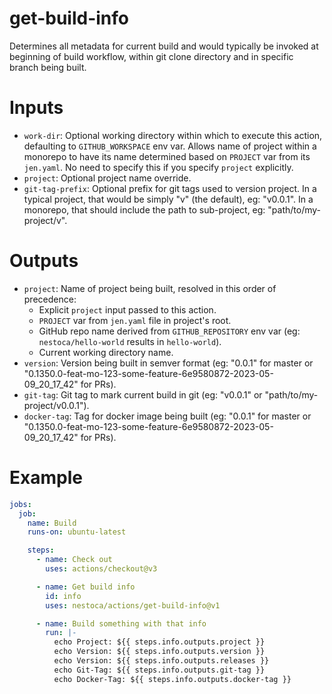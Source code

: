 # get-build-info

Determines all metadata for current build and would typically be invoked at beginning of build workflow, within git clone directory and in specific branch being built.

# Inputs

- `work-dir`: Optional working directory within which to execute this action, defaulting to `GITHUB_WORKSPACE` env var. Allows name of project within a monorepo to have its name determined based on `PROJECT` var from its `jen.yaml`. No need to specify this if you specify `project` explicitly.
- `project`: Optional project name override.
- `git-tag-prefix`: Optional prefix for git tags used to version project. In a typical project, that would be simply "v" (the default), eg: "v0.0.1". In a monorepo, that should include the path to sub-project, eg: "path/to/my-project/v".

# Outputs

- `project`: Name of project being built, resolved in this order of precedence:
  - Explicit `project` input passed to this action.
  - `PROJECT` var from `jen.yaml` file in project's root.
  - GitHub repo name derived from `GITHUB_REPOSITORY` env var (eg: `nestoca/hello-world` results in `hello-world`).
  - Current working directory name.
- `version`: Version being built in semver format (eg: "0.0.1" for master or
  "0.1350.0-feat-mo-123-some-feature-6e9580872-2023-05-09_20_17_42" for PRs).
- `git-tag`: Git tag to mark current build in git (eg: "v0.0.1" or
  "path/to/my-project/v0.0.1").
- `docker-tag`: Tag for docker image being built (eg: "0.0.1" for master or
  "0.1350.0-feat-mo-123-some-feature-6e9580872-2023-05-09_20_17_42" for PRs).

# Example

```yaml
jobs:
  job:
    name: Build
    runs-on: ubuntu-latest

    steps:
      - name: Check out
        uses: actions/checkout@v3

      - name: Get build info
        id: info
        uses: nestoca/actions/get-build-info@v1

      - name: Build something with that info
        run: |-
          echo Project: ${{ steps.info.outputs.project }}
          echo Version: ${{ steps.info.outputs.version }}
          echo Version: ${{ steps.info.outputs.releases }}
          echo Git-Tag: ${{ steps.info.outputs.git-tag }}
          echo Docker-Tag: ${{ steps.info.outputs.docker-tag }}
```
